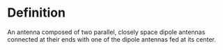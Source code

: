 # Definition

An antenna composed of two parallel, closely space dipole antennas
connected at their ends with one of the dipole antennas fed at its
center.
